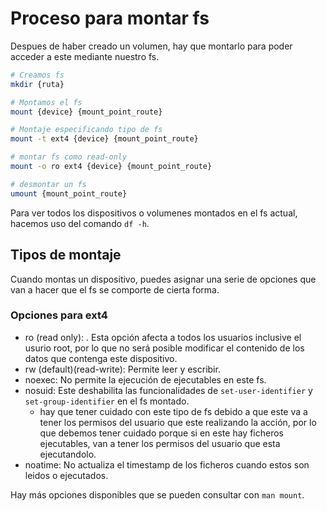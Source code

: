 # Proceso para montar fs

Despues de haber creado un volumen, hay que montarlo para poder acceder a este mediante nuestro fs.

``` bash
# Creamos fs
mkdir {ruta}

# Montamos el fs
mount {device} {mount_point_route}

# Montaje especificando tipo de fs
mount -t ext4 {device} {mount_point_route}

# montar fs como read-only
mount -o ro ext4 {device} {mount_point_route}

# desmontar un fs
umount {mount_point_route}
```

Para ver todos los dispositivos o volumenes montados en el fs actual, hacemos uso del comando `df -h`.

## Tipos de montaje

Cuando montas un dispositivo, puedes asignar una serie de opciones que van a hacer que el fs se comporte de cierta forma.

### Opciones para ext4
- ro (read only): . Esta opción afecta a todos los usuarios inclusive el usurio root, por lo que no será posible modificar el contenido de los datos que contenga este dispositivo.
- rw (default)(read-write): Permite leer y escribir.
- noexec: No permite la ejecución de ejecutables en este fs.
- nosuid: Este deshabilita las funcionalidades de `set-user-identifier` y `set-group-identifier` en el fs montado.
  - hay que tener cuidado con este tipo de fs debido a que este va a tener los permisos del usuario que este realizando la acción, por lo que debemos tener cuidado porque si en este hay ficheros ejecutables, van a tener los permisos del usuario que esta ejecutandolo.
- noatime: No actualiza el timestamp de los ficheros cuando estos son leidos o ejecutados.

Hay más opciones disponibles que se pueden consultar con `man mount`.

